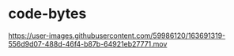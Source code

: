 # code-bytes


https://user-images.githubusercontent.com/59986120/163691319-556d9d07-488d-46f4-b87b-64921eb27771.mov

